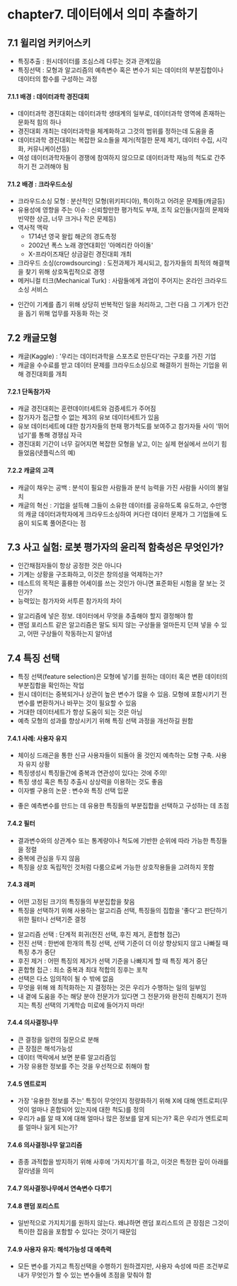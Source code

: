 # chapter7. 데이터에서 의미 추출하기

## 7.1 윌리엄 커키어스키
- 특징추출 : 원시데이터를 조심스레 다루는 것과 관계있음
- 특징선택 : 모형과 알고리즘의 예측변수 혹은 변수가 되는 데이터의 부분집합이나 데이터의 함수를 구성하는 과정

#### 7.1.1 배경 : 데이터과학 경진대회

- 데이터과학 경진대회는 데이터과학 생태계의 일부로, 데이터과학 영역에 존재하는 문화적 힘의 하나
- 경진대회 개최는 데이터과학을 체계화하고 그것의 범위를 정하는데 도움을 줌
- 데이터과학 경진대회는 복잡한 요소들을 제거(적절한 문제 제기, 데이터 수집, 시각화, 커뮤니케이션등)
- 여성 데이터과학자들이 경쟁에 참여하지 않으므로 데이터과학 재능의 척도로 간주하기 전 고려해야 됨 

#### 7.1.2 배경 : 크라우드소싱

- 크라우드소싱 모형 : 분산적인 모형(위키피디아), 특이하고 어려운 문제들(캐글등)
- 유용성에 영향을 주는 이슈 : 신뢰할만한 평가척도 부재, 조직 요인들(저질의 문제와 빈약한 상금, 너무 크거나 작은 문제등)
- 역사적 맥락 
  * 1714년 영국 왈립 해군의 경도측정
  * 2002년 폭스 노래 경연대회인 '아메리칸 아이돌'
  * X-프라이즈재단 상금걸린 경진대회 개최
- 크라우드 소싱(crowdsourcing) : 도전과제가 제시되고, 참가자들의 최적의 해결책을 찾기 위해 상호독립적으로 경쟁
- 메커니컬 터크(Mechanical Turk) : 사람들에게 과업이 주어지는 온라인 크라우드소싱 서비스
 * 인간이 기계를 좁기 위해 상당히 반복적인 일을 처리하고, 그런 다음 그 기계가 인간을 돕기 위해 업무를 자동화 하는 것

## 7.2 캐글모형

- 캐글(Kaggle) : '우리는 데이터과학을 스포츠로 만든다'라는 구호를 가진 기업
- 캐글을 수수료를 받고 데이터 문제를 크라우드소싱으로 해결하기 원하는 기업을 위해 경진대회를 개최

#### 7.2.1 단독참가자

- 캐글 경진대회는 훈련데이터세트와 검증세트가 주어짐
- 참가자가 접근할 수 없는 제3의 유보 데이터세트가 있음
- 유보 데이터세트에 대한 참가자들의 현재 평가척도를 보여주고 참가자들 사이 '뛰어넘기'를 통해 경쟁심 자극
- 경진대회 기간이 너무 길어지면 복잡한 모형을 낳고, 이는 실제 현실에서 쓰이기 힘들었음(넷플릭스의 예)

#### 7.2.2 캐글의 고객

- 캐글이 채우는 공백 : 분석이 필요한 사람들과 분석 능력을 가진 사람들 사이의 불일치
- 캐글의 혁신 : 기업을 설득해 그들이 소유한 데이터를 공유하도록 유도하고, 수만명의 캐글 데이터과학자에게 크라우드소싱하여 커다란 데이터 문제가 그 기업들에 도움이 되도록 풀어준다는 점


## 7.3 사고 실험: 로봇 평가자의 윤리적 함축성은 무엇인가?

- 인간채점자들이 항상 공정한 것은 아니다
- 기계는 상황을 구조화하고, 이것은 창의성을 억제하는가?
- 테스트의 목적은 훌륭한 어세이를 쓰는 것인가 아니면 표준화된 시험을 잘 보는 것인가?
- 능력있는 참가자와 서투른 참가자의 차이
 * 알고리즘에 넣은 정보. 데이터에서 무엇을 추출해야 할지 결정해야 함
 * 랜덤 포리스트 같은 알고리즘은 말도 되지 않는 구상들을 얼마든지 던져 넣을 수 있고, 어떤 구상들이 작동하는지 알아냄

## 7.4 특징 선택

- 특징 선택(feature selection)은 모형에 넣기를 원하는 데이터 혹은 변환 데이터의 부분집합을 확인하는 작업
- 원시 데이터는 중복되거나 상관이 높은 변수가 많을 수 있음. 모형에 포함시키기 전 변수를 변환하거나 바꾸는 것이 필요할 수 있음
- 거대한 데이터세트가 항상 도움이 되는 것은 아님
- 예측 모형의 성과를 향상시키기 위해 특징 선택 과정을 개선하길 원함

#### 7.4.1 사례: 사용자 유지

- 체이싱 드래곤을 통한 신규 사용자들이 되돌아 올 것인지 예측하는 모형 구축. 사용자 유지 상황	
- 특징생성시 특징들간에 중복과 연관성이 있다는 것에 주의!
- 특징 생성 혹은 특징 추출시 상상력을 이용하는 것도 좋음
- 이자벨 구용의 논문 : 변수와 특징 선택 입문
 * 좋은 예측변수를 만드는 데 유용한 특징들의 부분집합을 선택하고 구성하는 데 초점

#### 7.4.2 필터

- 결과변수와의 상관계수 또는 통계량이나 척도에 기반한 순위에 따라 가능한 특징들을 정렬
- 중복에 관심을 두지 않음
- 특징을 상호 독립적인 것처럼 다룸으로써 가능한 상호작용들을 고려하지 못함

#### 7.4.3 래퍼

- 어떤 고정된 크기의 특징들의 부분집합을 찾음
- 특징을 선택하기 위해 사용하는 알고리즘 선택, 특징들의 집합을 '좋다'고 판단하기 위한 필터나 선택기준 결정
 * 알고리즘 선택 : 단계적 회귀(전진 선택, 후진 제거, 혼합형 접근)
 * 전진 선택 : 한번에 한개의 특징 선택, 선택 기준이 더 이상 향상되지 않고 나빠질 때 특징 추가 중단
 * 후진 제거 : 어떤 특징의 제거가 선택 기준을 나빠지게 할 때 특징 제거 중단
 * 혼합형 접근 : 최소 중복과 최대 적합의 징후는 포착
 * 선택은 다소 임의적이 될 수 밖에 없음
 * 무엇을 위해 왜 최적화하는 지 결정하는 것은 우리가 수행하는 일의 일부임
 * 내 곁에 도움을 주는 해당 분야 전문가가 있다면 그 전문가와 완전히 친해지기 전까지는 특징 선택의 기계학습 미로에 들어가지 마라!

#### 7.4.4 의사결정나무

- 큰 결정을 일련의 질문으로 분해
- 큰 장점은 해석가능성
- 데이터 맥락에서 보면 분류 알고리즘임
- 가장 유용한 정보를 주는 것을 우선적으로 취해야 함

#### 7.4.5 엔트로피

- 가장 '유용한 정보를 주는' 특징이 무엇인지 정량화하기 위해 X에 대해 엔트로피(무엇이 얼마나 혼합되어 있는지에 대한 척도)를 정의
- 우리가 a를 알 때 X에 대해 얼마나 많은 정보를 알게 되는가? 혹은 우리가 엔트로피를 얼마나 잃게 되는가?

#### 7.4.6 의사결정나무 알고리즘

- 종종 과적합을 방지하기 위해 사후에 '가지치기'를 하고, 이것은 특정한 깊이 아래를 잘라냄을 의미

#### 7.4.7 의사결정나무에서 연속변수 다루기
#### 7.4.8 랜덤 포리스트

- 일반적으로 가지치기를 원하지 않는다. 왜냐하면 랜덤 포리스트의 큰 장점은 그것이 특이한 잡음을 포함할 수 있다는 것이기 때문임

#### 7.4.9 사용자 유지: 해석가능성 대 예측력

- 모든 변수를 가지고 특징선택을 수행하기 원하겠지만, 사용자 속성에 따른 조건부로 내가 무엇인가 할 수 있는 변수들에 초점을 맞춰야 함
